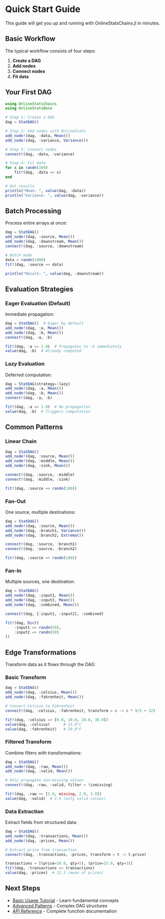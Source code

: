 # Quick Start Guide

This guide will get you up and running with OnlineStatsChains.jl in minutes.

## Basic Workflow

The typical workflow consists of four steps:

1. **Create a DAG**
2. **Add nodes**
3. **Connect nodes**
4. **Fit data**

## Your First DAG

```julia
using OnlineStatsChains
using OnlineStatsBase

# Step 1: Create a DAG
dag = StatDAG()

# Step 2: Add nodes with OnlineStats
add_node!(dag, :data, Mean())
add_node!(dag, :variance, Variance())

# Step 3: Connect nodes
connect!(dag, :data, :variance)

# Step 4: Fit data
for x in randn(100)
    fit!(dag, :data => x)
end

# Get results
println("Mean: ", value(dag, :data))
println("Variance: ", value(dag, :variance))
```

## Batch Processing

Process entire arrays at once:

```julia
dag = StatDAG()
add_node!(dag, :source, Mean())
add_node!(dag, :downstream, Mean())
connect!(dag, :source, :downstream)

# Batch mode
data = randn(1000)
fit!(dag, :source => data)

println("Result: ", value(dag, :downstream))
```

## Evaluation Strategies

### Eager Evaluation (Default)

Immediate propagation:

```julia
dag = StatDAG()  # Eager by default
add_node!(dag, :a, Mean())
add_node!(dag, :b, Mean())
connect!(dag, :a, :b)

fit!(dag, :a => 1.0)  # Propagates to :b immediately
value(dag, :b)  # Already computed
```

### Lazy Evaluation

Deferred computation:

```julia
dag = StatDAG(strategy=:lazy)
add_node!(dag, :a, Mean())
add_node!(dag, :b, Mean())
connect!(dag, :a, :b)

fit!(dag, :a => 1.0)  # No propagation
value(dag, :b)  # Triggers computation
```

## Common Patterns

### Linear Chain

```julia
dag = StatDAG()
add_node!(dag, :source, Mean())
add_node!(dag, :middle, Mean())
add_node!(dag, :sink, Mean())

connect!(dag, :source, :middle)
connect!(dag, :middle, :sink)

fit!(dag, :source => randn(100))
```

### Fan-Out

One source, multiple destinations:

```julia
dag = StatDAG()
add_node!(dag, :source, Mean())
add_node!(dag, :branch1, Variance())
add_node!(dag, :branch2, Extrema())

connect!(dag, :source, :branch1)
connect!(dag, :source, :branch2)

fit!(dag, :source => randn(100))
```

### Fan-In

Multiple sources, one destination:

```julia
dag = StatDAG()
add_node!(dag, :input1, Mean())
add_node!(dag, :input2, Mean())
add_node!(dag, :combined, Mean())

connect!(dag, [:input1, :input2], :combined)

fit!(dag, Dict(
    :input1 => randn(50),
    :input2 => randn(50)
))
```

## Edge Transformations

Transform data as it flows through the DAG:

### Basic Transform

```julia
dag = StatDAG()
add_node!(dag, :celsius, Mean())
add_node!(dag, :fahrenheit, Mean())

# Convert Celsius to Fahrenheit
connect!(dag, :celsius, :fahrenheit, transform = c -> c * 9/5 + 32)

fit!(dag, :celsius => [0.0, 10.0, 20.0, 30.0])
value(dag, :celsius)      # 15.0°C
value(dag, :fahrenheit)   # 59.0°F
```

### Filtered Transform

Combine filters with transformations:

```julia
dag = StatDAG()
add_node!(dag, :raw, Mean())
add_node!(dag, :valid, Mean())

# Only propagate non-missing values
connect!(dag, :raw, :valid, filter = !ismissing)

fit!(dag, :raw => [1.0, missing, 2.0, 3.0])
value(dag, :valid)  # 2.0 (only valid values)
```

### Data Extraction

Extract fields from structured data:

```julia
dag = StatDAG()
add_node!(dag, :transactions, Mean())
add_node!(dag, :prices, Mean())

# Extract price from transaction
connect!(dag, :transactions, :prices, transform = t -> t.price)

transactions = [(price=10.0, qty=5), (price=15.0, qty=3)]
fit!(dag, :transactions => transactions)
value(dag, :prices)  # 12.5 (mean of prices)
```

## Next Steps

- [Basic Usage Tutorial](tutorials/basic.md) - Learn fundamental concepts
- [Advanced Patterns](tutorials/advanced.md) - Complex DAG structures
- [API Reference](api.md) - Complete function documentation

